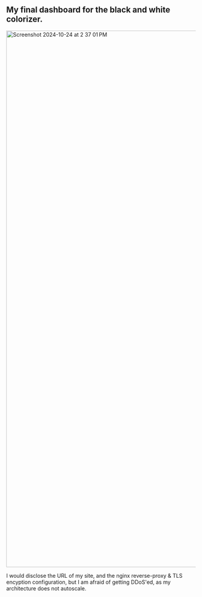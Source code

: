 ## My final dashboard for the black and white colorizer.
<img width="1428" alt="Screenshot 2024-10-24 at 2 37 01 PM" src="https://github.com/user-attachments/assets/cdb5bd3b-0cba-4f09-ba48-3e7b5f943e1d">

I would disclose the URL of my site, and the nginx reverse-proxy & TLS encyption configuration, but I am afraid of getting DDoS'ed, as my architecture does not autoscale.
